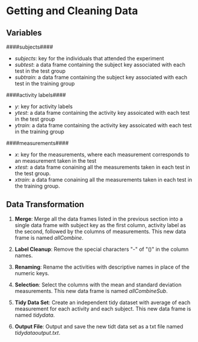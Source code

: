 Getting and Cleaning Data
=========

Variables
----------------

####subjects####
- *subjects*: key for the individuals that attended the experiment
- *subtest*: a data frame containing the subject key associated with each test in the test group  
- *subtrain*: a data frame containing the subject key associated with each test in the training group

####activity labels####
- *y*: key for activity labels
- *ytest*: a data frame containing the activity key assoicated with each test in the test group
- *ytrain*: a data frame containing the activity key assoicated with each test in the training group

####measurements####
- *x*: key for the measurements, where each measurement corresponds to an measurement taken in the test
- *xtest*: a data frame conaining all the measurements taken in each test in the test group.
- *xtrain*: a data frame conaining all the measurements taken in each test in the training group.

Data Transformation
----------------

1. **Merge**: Merge all the data frames listed in the previous section into a single data frame with subject key as the first column, activity label as the second, followed by the columns of measurements. This new data frame is named  *allCombine*.

2. **Label Cleanup**: Remove the special characters "-" of "()"  in the column names.

3. **Renaming**: Rename the activities with descriptive names in place of the numeric keys.

4. **Selection**: Select the columns with the mean and standard deviation measurements. This new data frame is named *allCombineSub*.

5. **Tidy Data Set**: Create an independent tidy dataset with average of each measurement for each activity and each subject. This new data frame is named *tidydata*.

6. **Output File**: Output and save the new tidt data set as  a txt file named *tidydataoutput.txt*.